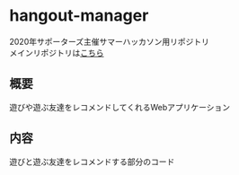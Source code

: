 # hangout-manager
2020年サポーターズ主催サマーハッカソン用リポジトリ  
メインリポジトリは[こちら](https://github.com/oba18/hangout-manager)

## 概要
遊びや遊ぶ友達をレコメンドしてくれるWebアプリケーション

## 内容
遊びと遊ぶ友達をレコメンドする部分のコード
